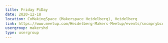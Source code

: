 ```yaml
---
title: Friday PiDay
date: 2020-12-18
location: CoMakingSpace (Makerspace Heidelberg), Heidelberg
link: https://www.meetup.com/Heidelberg-Makers-Meetup/events/sncmprybcqbxb/
usergroup: makershd
type: usergroup
---
```

